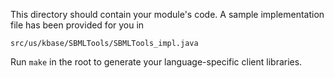 This directory should contain your module's code.
A sample implementation file has been provided for you in

```src/us/kbase/SBMLTools/SBMLTools_impl.java```

Run `make` in the root to generate your language-specific client libraries.
